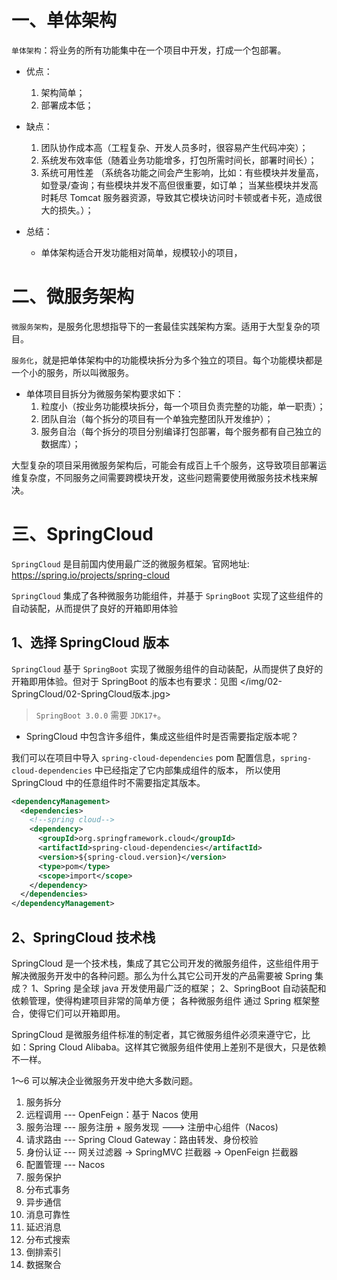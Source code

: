 # 一、单体架构
`单体架构`：将业务的所有功能集中在一个项目中开发，打成一个包部署。

- 优点：
  1. 架构简单； 
  2. 部署成本低； 
  
- 缺点：
  1. 团队协作成本高（工程复杂、开发人员多时，很容易产生代码冲突）；
  2. 系统发布效率低（随着业务功能增多，打包所需时间长，部署时间长）； 
  3. 系统可用性差
        （系统各功能之间会产生影响，比如：有些模块并发量高，如登录/查询；有些模块并发不高但很重要，如订单；
        当某些模块并发高时耗尽 Tomcat 服务器资源，导致其它模块访问时卡顿或者卡死，造成很大的损失。）；

- 总结：
  - 单体架构适合开发功能相对简单，规模较小的项目，

# 二、微服务架构

`微服务架构`，是服务化思想指导下的一套最佳实践架构方案。适用于大型复杂的项目。

`服务化`，就是把单体架构中的功能模块拆分为多个独立的项目。每个功能模块都是一个小的服务，所以叫微服务。

- 单体项目目拆分为微服务架构要求如下：
  1. 粒度小（按业务功能模块拆分，每一个项目负责完整的功能，单一职责）；
  2. 团队自治（每个拆分的项目有一个单独完整团队开发维护）；
  3. 服务自治（每个拆分的项目分别编译打包部署，每个服务都有自己独立的数据库）；

大型复杂的项目采用微服务架构后，可能会有成百上千个服务，这导致项目部署运维复杂度，不同服务之间需要跨模块开发，这些问题需要使用微服务技术栈来解决。

# 三、SpringCloud

`SpringCloud` 是目前国内使用最广泛的微服务框架。官网地址: <https://spring.io/projects/spring-cloud>

`SpringCloud` 集成了各种微服务功能组件，并基于 `SpringBoot` 实现了这些组件的自动装配，从而提供了良好的开箱即用体验

## 1、选择 SpringCloud 版本

`SpringCloud` 基于 `SpringBoot` 实现了微服务组件的自动装配，从而提供了良好的开箱即用体验。但对于 SpringBoot 的版本也有要求：见图 </img/02-SpringCloud/02-SpringCloud版本.jpg>

> `SpringBoot 3.0.0` 需要 `JDK17+`。

* SpringCloud 中包含许多组件，集成这些组件时是否需要指定版本呢？

我们可以在项目中导入 `spring-cloud-dependencies` pom 配置信息，`spring-cloud-dependencies` 中已经指定了它内部集成组件的版本，
所以使用 SpringCloud 中的任意组件时不需要指定其版本。
```xml
<dependencyManagement>
  <dependencies>
    <!--spring cloud-->
    <dependency>
      <groupId>org.springframework.cloud</groupId>
      <artifactId>spring-cloud-dependencies</artifactId>
      <version>${spring-cloud.version}</version>
      <type>pom</type>
      <scope>import</scope>
    </dependency>
  </dependencies>
</dependencyManagement>
```

## 2、SpringCloud 技术栈

SpringCloud 是一个技术栈，集成了其它公司开发的微服务组件，这些组件用于解决微服务开发中的各种问题。那么为什么其它公司开发的产品需要被 Spring 集成？
1、Spring 是全球 java 开发使用最广泛的框架；
2、SpringBoot 自动装配和依赖管理，使得构建项目非常的简单方便；
各种微服务组件 通过 Spring 框架整合，使得它们可以开箱即用。

SpringCloud 是微服务组件标准的制定者，其它微服务组件必须来遵守它，比如：Spring Cloud Alibaba。这样其它微服务组件使用上差别不是很大，只是依赖不一样。

1～6 可以解决企业微服务开发中绝大多数问题。

1. 服务拆分 
2. 远程调用 --- OpenFeign：基于 Nacos 使用 
3. 服务治理 --- 服务注册 + 服务发现 ---> 注册中心组件（Nacos)
4. 请求路由 --- Spring Cloud Gateway：路由转发、身份校验 
5. 身份认证 --- 网关过滤器 -> SpringMVC 拦截器 -> OpenFeign 拦截器
6. 配置管理 --- Nacos
7. 服务保护 
8. 分布式事务 
9. 异步通信 
10. 消息可靠性 
11. 延迟消息 
12. 分布式搜索 
13. 倒排索引 
14. 数据聚合